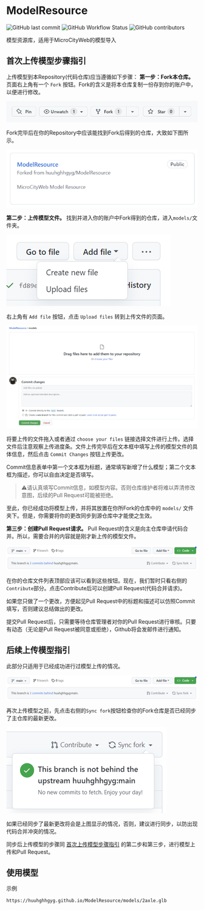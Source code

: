 # ModelResource
![GitHub last commit](https://img.shields.io/github/last-commit/huuhghhgyg/ModelResource) ![GitHub Workflow Status](https://img.shields.io/github/actions/workflow/status/huuhghhgyg/ModelResource/static.yml) ![GitHub contributors](https://img.shields.io/github/contributors/huuhghhgyg/ModelResource)

模型资源库，适用于MicroCityWeb的模型导入

## 首次上传模型步骤指引
上传模型到本Repository(代码仓库)应当遵循如下步骤：
**第一步：Fork本仓库。** 页面右上角有一个 `Fork` 按钮。Fork的含义是将本仓库复制一份存到你的账户中，以便进行修改。

![](./doc/images/fork.png)

Fork完毕后在你的Repository中应该能找到Fork后得到的仓库，大致如下图所示。

![](./doc/images/forked_repository.png)

**第二步：上传模型文件。** 找到并进入你的账户中Fork得到的仓库，进入`models/`文件夹。

![](./doc/images/upload_files.png)

右上角有 `Add file` 按钮，点击 `Upload files` 转到上传文件的页面。

![](./doc/images/commit_changes.png)

将要上传的文件拖入或者通过 `choose your files` 链接选择文件进行上传。选择文件后注意观察上传进度条。文件上传完毕后在文本框中填写上传的模型文件的具体信息，然后点击 `Commit Changes` 按钮上传更改。

Commit信息表单中第一个文本框为标题，通常填写新增了什么模型；第二个文本框为描述，你可以自由决定是否填写。

> ⚠请认真填写Commit信息，如模型内容。否则仓库维护者将难以弄清修改意图，后续的Pull Request可能被拒绝。

至此，你已经成功将模型上传，并将其放置在你所Fork的仓库中的 `models/` 文件夹下。但是，你需要将你的更改同步到源仓库中才能使之生效。

**第三步：创建Pull Request请求。** Pull Request的含义是向主仓库申请代码合并。所以，需要合并的内容就是刚才新上传的模型文件。

![](././doc/images/sync_and_contribute.png)

在你的仓库文件列表顶部应该可以看到这些按钮。现在，我们暂时只看右侧的`Contribute`部分。点击Contribute后可以创建Pull Request(代码合并请求)。

如果您只做了一个更改，方便起见Pull Request中的标题和描述可以仿照Commit填写，否则建议总结做出的更改。

提交Pull Request后，只需要等待仓库管理者对你的Pull Request进行审核。只要有动态（无论是Pull Request被同意或拒绝），Github将会发邮件进行通知。

## 后续上传模型指引
此部分只适用于已经成功进行过模型上传的情况。

![](./doc/images/sync_and_contribute.png)

再次上传模型之前，先点击右侧的`Sync fork`按钮检查你的Fork仓库是否已经同步了主仓库的最新更改。

![](./doc/images/synced.png)

如果已经同步了最新更改将会是上图显示的情况，否则，建议进行同步，以防出现代码合并冲突的情况。

同步后上传模型的步骤同 [首次上传模型步骤指引](#首次上传模型步骤指引) 的第二步和第三步，进行模型上传和Pull Request。

## 使用模型
示例
```
https://huuhghhgyg.github.io/ModelResource/models/2axle.glb
```